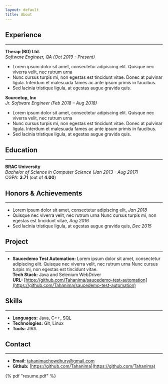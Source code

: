 ```yaml
---
layout: default
title: About
---
```

## **Experience**
---
**Therap (BD) Ltd.** <br />
*Software Engineer, QA (Oct 2019 - Present)*
* Lorem ipsum dolor sit amet, consectetur adipiscing elit. Quisque nec viverra velit, nec rutrum urna
* Nunc cursus turpis mi, non egestas est tincidunt vitae. Donec at pulvinar ligula. Interdum et malesuada fames ac ante ipsum primis in faucibus.
* Sed lacinia tristique ligula, at egestas augue gravida quis.

**Sourcetop, Inc** <br />
*Jr. Software Engineer (Feb 2018 – Aug 2018)*
* Lorem ipsum dolor sit amet, consectetur adipiscing elit. Quisque nec viverra velit, nec rutrum urna
* Nunc cursus turpis mi, non egestas est tincidunt vitae. Donec at pulvinar ligula. Interdum et malesuada fames ac ante ipsum primis in faucibus.
* Sed lacinia tristique ligula, at egestas augue gravida quis.

## **Education**
---
**BRAC University** <br />
*Bachelor of Science in Computer Science (Jan 2013 - Aug 2017)* <br />
CGPA: **3.71** (out of **4.00**)

## **Honors & Achievements**
---
* Lorem ipsum dolor sit amet, consectetur adipiscing elit, *Jan 2018*
* Quisque nec viverra velit, nec rutrum urna Nunc cursus turpis mi, non egestas est tincidunt vitae, *Aug 2016*
* Sed lacinia tristique ligula, at egestas augue gravida quis, *Dec 2015*

## **Project**
---
* **Saucedemo Test Automation:** Lorem ipsum dolor sit amet, consectetur adipiscing elit. Quisque nec viverra velit, nec rutrum urna Nunc cursus turpis mi, non egestas est tincidunt vitae. <br />
**Tech Stack:** Java and Selenium WebDriver <br />
**URL:** [https://github.com/Tahanima/saucedemo-test-automation](https://github.com/Tahanima/saucedemo-test-automation) 

## **Skills**
---
* **Languages:** Java, C++, SQL
* **Technologies:** Git, Linux
* **Tools:** JIRA

## **Contact**
---
* **Email:** tahanimachowdhury@gmail.com
* **Github:** [https://github.com/Tahanima](https://github.com/Tahanima)

{% pdf "resume.pdf" %}